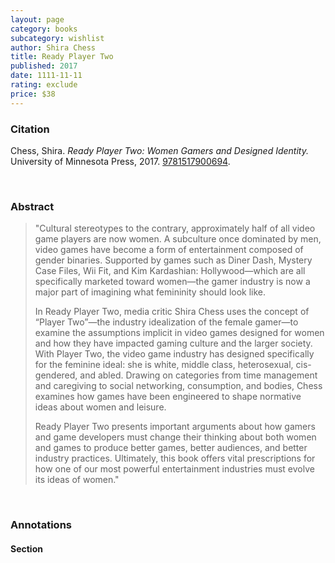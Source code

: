 ```yaml
---
layout: page
category: books
subcategory: wishlist
author: Shira Chess
title: Ready Player Two
published: 2017
date: 1111-11-11
rating: exclude
price: $38
---
```


### Citation

Chess, Shira. *Ready Player Two: Women Gamers and Designed Identity.* University of Minnesota Press, 2017. [9781517900694](https://www.upress.umn.edu/book-division/books/ready-player-two).

<br>

### Abstract

> "Cultural stereotypes to the contrary, approximately half of all video game players are now women. A subculture once dominated by men, video games have become a form of entertainment composed of gender binaries. Supported by games such as Diner Dash, Mystery Case Files, Wii Fit, and Kim Kardashian: Hollywood—which are all specifically marketed toward women—the gamer industry is now a major part of imagining what femininity should look like.
>
> In Ready Player Two, media critic Shira Chess uses the concept of “Player Two”—the industry idealization of the female gamer—to examine the assumptions implicit in video games designed for women and how they have impacted gaming culture and the larger society. With Player Two, the video game industry has designed specifically for the feminine ideal: she is white, middle class, heterosexual, cis-gendered, and abled. Drawing on categories from time management and caregiving to social networking, consumption, and bodies, Chess examines how games have been engineered to shape normative ideas about women and leisure.
>
> Ready Player Two presents important arguments about how gamers and game developers must change their thinking about both women and games to produce better games, better audiences, and better industry practices. Ultimately, this book offers vital prescriptions for how one of our most powerful entertainment industries must evolve its ideas of women."

<br>

### Annotations

#### Section

<br>
